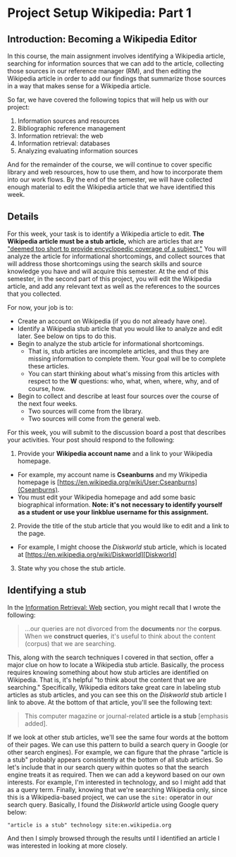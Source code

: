 # Project Setup Wikipedia: Part 1

## Introduction: Becoming a Wikipedia Editor

In this course, the main assignment involves identifying
a Wikipedia article, searching for information sources
that we can add to the article, collecting those sources
in our reference manager (RM), and then editing the
Wikipedia article in order to add our findings
that summarize those sources in a way that makes
sense for a Wikipedia article.

So far, we have covered the following topics that
will help us with our project:

1. Information sources and resources
2. Bibliographic reference management
3. Information retrieval: the web
4. Information retrieval: databases
5. Analyzing evaluating information sources

And for the remainder of the course,
we will continue to cover specific library and web resources,
how to use them, and
how to incorporate them into our work flows.
By the end of the semester,
we will have collected enough material to
edit the Wikipedia article that we have identified
this week.

## Details

For this week, your task is to identify a Wikipedia article to edit.
**The Wikipedia article must be a stub article,**
which are articles that are
["deemed too short to provide encyclopedic coverage of a subject."][wikistub]
You will analyze the article for informational shortcomings, and
collect sources that will address those shortcomings
using the search skills and source knowledge you have
and will acquire this semester.
At the end of this semester,
in the second part of this project,
you will edit the Wikipedia article, and
add any relevant text as well as the references to the sources
that you collected.

For now, your job is to:

- Create an account on Wikipedia (if you do not already have one).
- Identify a Wikipedia stub article that you would like to analyze and edit
  later. See below on tips to do this.
- Begin to analyze the stub article for informational shortcomings.
  - That is, stub articles are incomplete articles, and thus they are missing
    information to complete them. Your goal will be to complete these articles.
  - You can start thinking about what's missing from this articles with respect
    to the **W** questions: who, what, when, where, why, and of course, how.
- Begin to collect and describe at least four sources over the course of the
  next four weeks.
  - Two sources will come from the library.
  - Two sources will come from the general web.

For this week, you will submit to the discussion board a post that
describes your activities.
Your post should respond to the following:

1. Provide your **Wikipedia account name** and a link to your Wikipedia
  homepage.
  - For example, my account name is **Cseanburns** and my Wikipedia homepage is
    [https://en.wikipedia.org/wiki/User:Cseanburns](Cseanburns).
  - You must edit your Wikipedia homepage and add some basic biographical
    information. **Note: it's not necessary to identify yourself as a
    student or use your **linkblue** username for this assignment.**
2. Provide the title of the stub article that you would like to edit and a link
   to the page.
  - For example, I might choose the *Diskworld* stub article, which is
    located at
    [https://en.wikipedia.org/wiki/Diskworld][Diskworld]
3. State why you chose the stub article.

## Identifying a stub

In the [Information Retrieval: Web](5-information-retrieval-web.html)
section, you might recall that I wrote the following:

> ...our queries are not divorced from the **documents** nor the **corpus**.
> When we **construct queries**,
> it's useful to think about the content (corpus) that we are searching.

This, along with the search techniques I covered in that section,
offer a major clue on how to locate a Wikipedia stub article.
Basically, the process requires knowing something about how
stub articles are identified on Wikipedia.
That is, it's helpful "to think about the content that we are searching."
Specifically, Wikipedia editors take great care in labeling
stub articles as stub articles,
and you can see this on the *Diskworld* stub article I link to above.
At the bottom of that article, you'll see the following text:

> This computer magazine or journal-related **article is a stub** 
> [emphasis added].

If we look at other stub articles,
we'll see the same four words at the bottom of their pages.
We can use this pattern
to build a search query in Google (or other search engines).
For example, we can figure that the phrase "article is a stub"
probably appears consistently at the bottom of all stub articles.
So let's include that in our search query within quotes
so that the search engine treats it as required.
Then we can add a keyword based on our own interests.
For example, I'm interested in technology, and
so I might add that as a query term.
Finally, knowing that we're searching Wikipedia only,
since this is a Wikipedia-based project,
we can use the ``site:`` operator in our search query.
Basically, I found the *Diskworld* article 
using Google query below:

```
"article is a stub" technology site:en.wikipedia.org
```

And then I simply browsed through the results until
I identified an article I was interested in looking at more closely.

[Cseanburns]:https://en.wikipedia.org/wiki/User:Cseanburns
[Diskworld]:https://en.wikipedia.org/wiki/Diskworld
[wikistub]:https://en.wikipedia.org/wiki/Wikipedia:Stub
